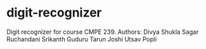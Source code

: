 # digit-recognizer
Digit recognizer for course CMPE 239.
Authors:
Divya Shukla
Sagar Ruchandani
Srikanth Guduru
Tarun Joshi
Utsav Popli
